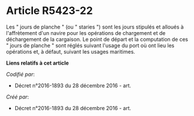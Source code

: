 # Article R5423-22

Les " jours de planche " (ou " staries ") sont les jours stipulés et alloués à l'affrètement d'un navire pour les opérations
de chargement et de déchargement de la cargaison. Le point de départ et la computation de ces " jours de planche " sont
réglés suivant l'usage du port où ont lieu les opérations et, à défaut, suivant les usages maritimes.

**Liens relatifs à cet article**

_Codifié par_:

  - Décret n°2016-1893 du 28 décembre 2016 - art.

_Créé par_:

  - Décret n°2016-1893 du 28 décembre 2016 - art.
